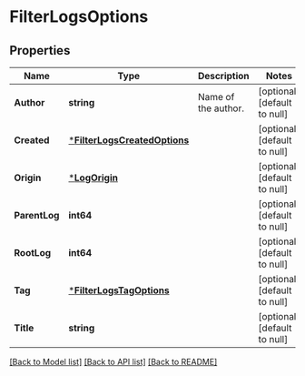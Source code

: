 # FilterLogsOptions

## Properties
Name | Type | Description | Notes
------------ | ------------- | ------------- | -------------
**Author** | **string** | Name of the author. | [optional] [default to null]
**Created** | [***FilterLogsCreatedOptions**](FilterLogsCreatedOptions.md) |  | [optional] [default to null]
**Origin** | [***LogOrigin**](LogOrigin.md) |  | [optional] [default to null]
**ParentLog** | **int64** |  | [optional] [default to null]
**RootLog** | **int64** |  | [optional] [default to null]
**Tag** | [***FilterLogsTagOptions**](FilterLogsTagOptions.md) |  | [optional] [default to null]
**Title** | **string** |  | [optional] [default to null]

[[Back to Model list]](../README.md#documentation-for-models) [[Back to API list]](../README.md#documentation-for-api-endpoints) [[Back to README]](../README.md)

